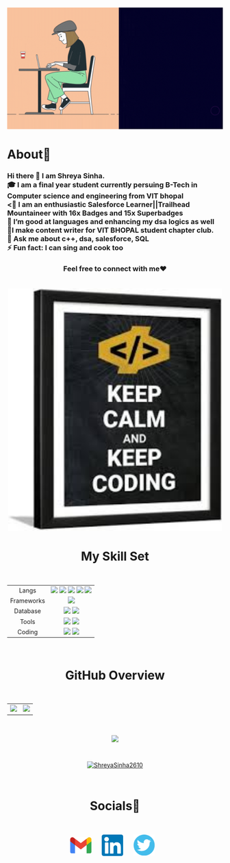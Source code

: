 <p align = "center"><img src="https://github.com/ShreyaSinha2610/ShreyaSinha2610/blob/main/assets/intro.gif" width=600px/></p>
<h1 align="left">About🤩</h1>
<h3>
Hi there 👋 I am Shreya Sinha.
 <br>
🎓 I am a final year student currently persuing B-Tech in Computer science and engineering from VIT bhopal
 <br>
<🌱 I am an enthusiastic Salesforce Learner||Trailhead Mountaineer with 16x Badges and 15x Superbadges
 <br>
👯 I’m good at languages and enhancing my dsa logics as well
 <br>
 📝I make content writer for VIT BHOPAL student chapter club.
 <br>
💬 Ask me about c++, dsa, salesforce, SQL
 <br>
⚡ Fun fact: I can sing and cook too

<h3 align="center">Feel free to connect with me❤️

<br>
 <br>


<p align = "center"><img src="https://github.com/ShreyaSinha2610/ShreyaSinha2610/blob/main/assets/quote.jpeg" width="500px"/>

<br>
<h1 align="center"> My Skill Set </h1>
<br>
<table align="center">
<tbody>
<tr>
<td style="text-align:center">Langs</td>
<td style="text-align:center"> <img src="https://img.shields.io/badge/C%2B%2B-00599C?style=for-the-badge&logo=c%2B%2B&logoColor=white">  <img src="https://img.shields.io/badge/HTML5-E34F26?style=for-the-badge&logo=html5&logoColor=white"> <img src="https://img.shields.io/badge/JavaScript-323330?style=for-the-badge&logo=javascript&logoColor=F7DF1E"> <img src="https://img.shields.io/badge/CSS3-1572B6?style=for-the-badge&logo=css3&logoColor=white"> <img src="https://img.shields.io/badge/Python-FFD43B?style=for-the-badge&logo=python&logoColor=blue"> </td>

</tr>
<tr>
<td style="text-align:center">Frameworks</td>
<td style="text-align:center"><img src="https://img.shields.io/badge/React-20232A?style=for-the-badge&logo=react&logoColor=61DAFB">
 
</tr>
<tr>
<td style="text-align:center">Database</td>
<td style="text-align:center"><img src="https://img.shields.io/badge/MySQL-005C84?style=for-the-badge&logo=mysql&logoColor=white"> <img src="https://img.shields.io/badge/MongoDB-4EA94B?style=for-the-badge&logo=mongodb&logoColor=white"></td>

</tr>
<tr>
<td style="text-align:center">Tools</td>
<td style="text-align:center"><img src="https://img.shields.io/badge/GIT-E44C30?style=for-the-badge&logo=git&logoColor=white"> <img src="https://img.shields.io/badge/GitHub-100000?style=for-the-badge&logo=github&logoColor=white">

</tr>
<tr>
<td style="text-align:center">Coding</td>
<td style="text-align:center"><a href="https://leetcode.com/shreyasinha26/"><img src="https://img.shields.io/badge/-LeetCode-FFA116?style=for-the-badge&logo=LeetCode&logoColor=black"></a>
<a href="https://www.hackerrank.com/shreyasinha2610"><img src="https://img.shields.io/badge/-Hackerrank-2EC866?style=for-the-badge&logo=HackerRank&logoColor=white"></a>

</td>

</tr>

</tbody>
</table>
<br>
<h1 align="center"> GitHub Overview </h1>
<br>
<table>
<tr>
<td>
<img src="https://github-readme-stats.vercel.app/api?username=ShreyaSinha2610&include_all_commits=true&count_private=true&show_icons=true&line_height=20&theme=tokyonight"/>
<td><img src="https://github-readme-stats.vercel.app/api/top-langs?username=ShreyaSinha2610&show_icons=true&locale=en&layout=compact&theme=tokyonight" />
</td>
</tr>
</table>
 <br>
<p align="center">
<img align="center" src="https://github-readme-streak-stats.herokuapp.com/?user=ShreyaSinha2610&theme=tokyonight" />
</p>
<br>


<p align="Center"> <a href="https://github.com/ryo-ma/github-profile-trophy"><img src="https://github-profile-trophy.vercel.app/?username=ShreyaSinha2610" alt="ShreyaSinha2610" /></a> </p>
<br>

<h1 align="center"> Socials🙌
</h1>
 <br>
<p align="center">
<a href="mailto:sinhashreya044@gmail.com"><img align="center" width="50px" src="https://github.com/ShreyaSinha2610/ShreyaSinha2610/blob/main/assets/mail.png" /></a> &nbsp;&nbsp;&nbsp;&nbsp;
<a href="https://www.linkedin.com/in/shreya--sinha/"><img align="center" width="50px" src="https://github.com/ShreyaSinha2610/ShreyaSinha2610/blob/main/assets/linkedin.png"/></a> &nbsp;&nbsp;&nbsp;&nbsp;
<a href=" https://twitter.com/s36110059?t=wSwPIOt8dLyyoEAqd37OcA&s=08"><img align="center" width="50px" src="https://github.com/ShreyaSinha2610/ShreyaSinha2610/blob/main/assets/twitter.png" /></a> &nbsp;&nbsp;

</p>
<br>

